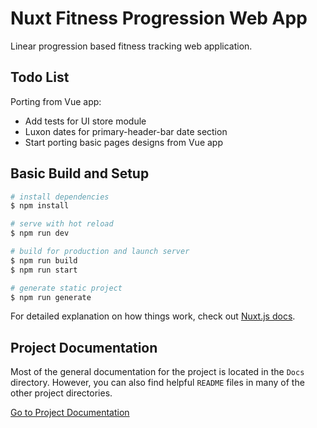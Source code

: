 # Nuxt Fitness Progression Web App

Linear progression based fitness tracking web application.

## Todo List

Porting from Vue app:

- Add tests for UI store module
- Luxon dates for primary-header-bar date section
- Start porting basic pages designs from Vue app

## Basic Build and Setup

```bash
# install dependencies
$ npm install

# serve with hot reload
$ npm run dev

# build for production and launch server
$ npm run build
$ npm run start

# generate static project
$ npm run generate
```

For detailed explanation on how things work, check out [Nuxt.js docs](https://nuxtjs.org).

## Project Documentation

Most of the general documentation for the project is located in the `Docs` directory. However, you can also find helpful `README` files in many of the other project directories.

[Go to Project Documentation](docs/README.md)
